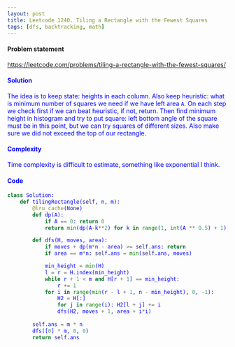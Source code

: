 ```yaml
---
layout: post
title: Leetcode 1240. Tiling a Rectangle with the Fewest Squares
tags: [dfs, backtracking, math]
---
```


#### Problem statement

<a href="https://leetcode.com/problems/tiling-a-rectangle-with-the-fewest-squares/"> <font color = blue>https://leetcode.com/problems/tiling-a-rectangle-with-the-fewest-squares/

#### Solution
The idea is to keep state: heights in each column. Also keep heuristic: what is minimum number of squares we need if we have left area `A`. On each step we check first if we can beat heuristic, if not, return. Then find minimum height in histogram and try to put square: left bottom angle of the square must be in this point, but we can try squares of different sizes. Also make sure we did not exceed the top of our rectangle.

#### Complexity
Time complexity is difficult to estimate, something like exponential I think.

#### Code
```python
class Solution:
    def tilingRectangle(self, n, m):
        @lru_cache(None)
        def dp(A):
            if A == 0: return 0
            return min(dp(A-k**2) for k in range(1, int(A ** 0.5) + 1))

        def dfs(H, moves, area):
            if moves + dp(m*n - area) >= self.ans: return
            if area == m*n: self.ans = min(self.ans, moves)

            min_height = min(H)
            l = r = H.index(min_height)
            while r + 1 < m and H[r + 1] == min_height:
                r += 1
            for i in range(min(r - l + 1, n - min_height), 0, -1):
                H2 = H[:]
                for j in range(i): H2[l + j] += i
                dfs(H2, moves + 1, area + i*i) 
        
        self.ans = m * n   
        dfs([0] * m, 0, 0)
        return self.ans
```
